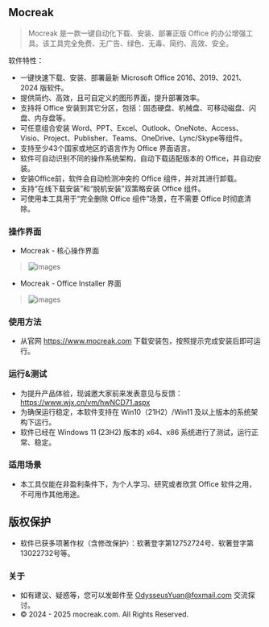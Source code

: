 #

## Mocreak
 > Mocreak 是一款一键自动化下载、安装、部署正版 Office 的办公增强工具。该工具完全免费、无广告、绿色、无毒、简约、高效、安全。

软件特性：
- 一键快速下载、安装、部署最新 Microsoft Office 2016、2019、2021、2024 版软件。
- 提供简约、高效，且可自定义的图形界面，提升部署效率。
- 支持将 Office 安装到其它分区，包括：固态硬盘、机械盘、可移动磁盘、闪盘、内存盘等。
- 可任意组合安装 Word、PPT、Excel、Outlook、OneNote、Access、Visio、Project、Publisher、Teams、OneDrive、Lync/Skype等组件。
- 支持至少43个国家或地区的语言作为 Office 界面语言。
- 软件可自动识别不同的操作系统架构，自动下载适配版本的 Office，并自动安装。
- 安装Office前，软件会自动检测冲突的 Office 组件，并对其进行卸载。
- 支持“在线下载安装”和“脱机安装”双策略安装 Office 组件。
- 可使用本工具用于“完全删除 Office 组件”场景，在不需要 Office 时彻底清除。

### 操作界面
- Mocreak - 核心操作界面
> ![images](https://github.com/OdysseusYuan/Mocreak/raw/master/preview/MainWindow.png)
- Mocreak - Office Installer 界面
> ![images](https://github.com/OdysseusYuan/Mocreak/raw/master/preview/OfficeInstaller.png)

### 使用方法
- 从官网 https://www.mocreak.com 下载安装包，按照提示完成安装后即可运行。

### 运行&测试
- 为提升产品体验，现诚邀大家前来发表意见与反馈：https://www.wjx.cn/vm/hwNCD71.aspx
- 为确保运行稳定，本软件支持在 Win10（21H2）/Win11 及以上版本的系统架构下运行。
- 软件已经在 Windows 11 (23H2) 版本的 x64、x86 系统进行了测试，运行正常、稳定。

### 适用场景
- 本工具仅能在非盈利条件下，为个人学习、研究或者欣赏 Office 软件之用，不可用作其他用途。

## 版权保护
- 软件已获多项著作权（含修改保护）：软著登字第12752724号、软著登字第13022732号等。

### 关于
- 如有建议、疑惑等，您可以发邮件至 OdysseusYuan@foxmail.com 交流探讨。
- © 2024 - 2025 mocreak.com. All Rights Reserved.
